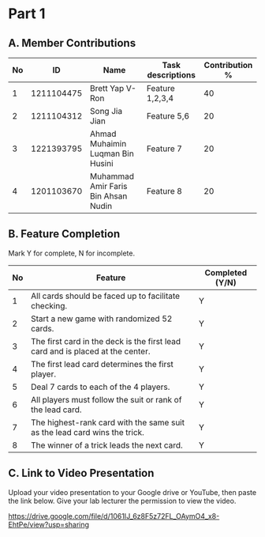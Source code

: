 # Part 1

## A. Member Contributions

No | ID         | Name                                | Task descriptions                 | Contribution %
-- | ---------- | ------------------------------------| --------------------------------- | --------------
1  | 1211104475 | Brett Yap V-Ron                     | Feature 1,2,3,4                   |40
2  | 1211104312 | Song Jia Jian                       | Feature 5,6                       |20
3  | 1221393795 | Ahmad Muhaimin Luqman Bin Husini    | Feature 7                         |20
4  | 1201103670 | Muhammad Amir Faris Bin Ahsan Nudin | Feature 8                         |20


## B. Feature Completion

Mark Y for complete, N for incomplete.

No | Feature                                                                         | Completed (Y/N)
-- | ------------------------------------------------------------------------------- | ---------------
1  | All cards should be faced up to facilitate checking.                            |Y
2  | Start a new game with randomized 52 cards.                                      |Y
3  | The first card in the deck is the first lead card and is placed at the center.  |Y
4  | The first lead card determines the first player.                                |Y
5  | Deal 7 cards to each of the 4 players.                                          |Y
6  | All players must follow the suit or rank of the lead card.                      |Y
7  | The highest-rank card with the same suit as the lead card wins the trick.       |Y
8  | The winner of a trick leads the next card.                                      |Y


## C. Link to Video Presentation

Upload your video presentation to your Google drive or YouTube, then paste the link below. Give your lab lecturer the permission to view the video.

https://drive.google.com/file/d/1061IJ_6z8F5z72FL_OAymO4_x8-EhtPe/view?usp=sharing

